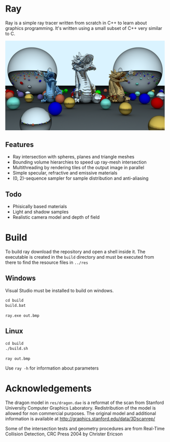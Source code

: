# Ray

Ray is a simple ray tracer written from scratch in C++ to learn about graphics programming.
It's written using a small subset of C++ very similar to C.

![Dragon and spheres](https://github.com/ramenguy99/ray/blob/master/images/dragons.png)

## Features
- Ray intersection with spheres, planes and triangle meshes
- Bounding volume hierarchies to speed up ray-mesh intersection
- Multithreading by rendering tiles of the output image in parallel
- Simple specular, refractive and emissive materials
- (0, 2)-sequence sampler for sample distribution and anti-aliasing

## Todo
- Phisically based materials
- Light and shadow samples
- Realistic camera model and depth of field

# Build
To build ray download the repository and open a shell inside it. The executable is created in the `build` directory and must be executed from there to find the resource files in `../res`

## Windows
Visual Studio must be installed to build on windows. 
```
cd build
build.bat

ray.exe out.bmp
```

## Linux
```
cd build
./build.sh

ray out.bmp
```

Use `ray -h` for information about parameters

# Acknowledgements

The dragon model in `res/dragon.dae` is a reformat of the scan from Stanford University Computer Graphics Laboratory. Redistribution of the model is allowed for non commercial purposes. The original model and additional information is available at http://graphics.stanford.edu/data/3Dscanrep/

Some of the intersection tests and geometry procedures are from Real-Time Collision Detection, CRC Press 2004 by Christer Ericson

